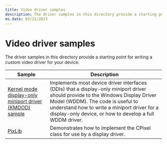 ```yaml
---
title: Video driver samples
description: The driver samples in this directory provide a starting point for writing a custom video driver for your device.
ms.date: 03/22/2023
---
```


# Video driver samples

The driver samples in this directory provide a starting point for writing a custom video driver for your device.

| Sample | Description |
| --- | --- |
| [Kernel mode display-only miniport driver (KMDOD) sample](/samples/microsoft/windows-driver-samples/kernel-mode-display-only-miniport-driver-kmdod-sample)  | Implements most device driver interfaces (DDIs) that a display-only miniport driver should provide to the Windows Display Driver Model (WDDM). The code is useful to understand how to write a miniport driver for a display-only device, or how to develop a full WDDM driver. |
| [PixLib](/samples/microsoft/windows-driver-samples/pixlib-sample) | Demonstrates how to implement the CPixel class for use by a display driver. |
